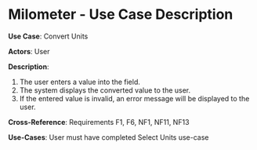 # Milometer - Use Case Description

**Use Case**: Convert Units

**Actors**: User

**Description**: 
1. The user enters a value into the field.
2. The system displays the converted value to the user.
3. If the entered value is invalid, an error message will be displayed to the user.

**Cross-Reference**: Requirements F1, F6, NF1, NF11, NF13

**Use-Cases**: User must have completed Select Units use-case